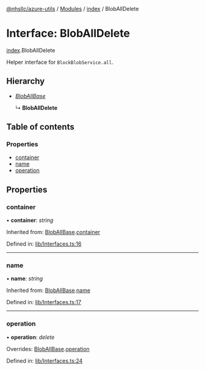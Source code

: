 [@nhsllc/azure-utils](../README.md) / [Modules](../modules.md) / [index](../modules/index.md) / BlobAllDelete

# Interface: BlobAllDelete

[index](../modules/index.md).BlobAllDelete

Helper interface for `BlockBlobService.all`.

## Hierarchy

* [*BlobAllBase*](index.bloballbase.md)

  ↳ **BlobAllDelete**

## Table of contents

### Properties

- [container](index.bloballdelete.md#container)
- [name](index.bloballdelete.md#name)
- [operation](index.bloballdelete.md#operation)

## Properties

### container

• **container**: *string*

Inherited from: [BlobAllBase](index.bloballbase.md).[container](index.bloballbase.md#container)

Defined in: [lib/Interfaces.ts:16](https://github.com/nhsllc/azure-utils/blob/cab3408/lib/Interfaces.ts#L16)

___

### name

• **name**: *string*

Inherited from: [BlobAllBase](index.bloballbase.md).[name](index.bloballbase.md#name)

Defined in: [lib/Interfaces.ts:17](https://github.com/nhsllc/azure-utils/blob/cab3408/lib/Interfaces.ts#L17)

___

### operation

• **operation**: *delete*

Overrides: [BlobAllBase](index.bloballbase.md).[operation](index.bloballbase.md#operation)

Defined in: [lib/Interfaces.ts:24](https://github.com/nhsllc/azure-utils/blob/cab3408/lib/Interfaces.ts#L24)
